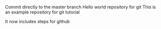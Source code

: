 Commit directly to the master branch
Hello world repository for git
This is an example repository for git tutorial


It now includes steps for github
